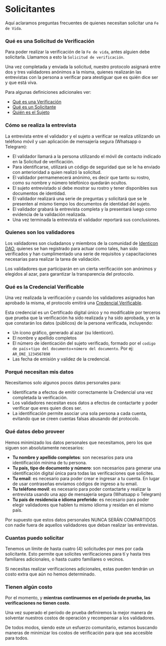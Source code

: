 Solicitantes
============

Aquí aclaramos preguntas frecuentes de quienes necesitan solicitar una `Fe de Vida`.

### Qué es una Solicitud de Verificación

Para poder realizar la verificación de la `Fe de vida`, antes alguien debe solicitarla. Llamamos a esto la `Solicitud de verificación`.

Una vez completada y enviada la solicitud, nuestro protocolo asignará entre dos y tres validadores anónimos a la misma, quienes realizarán las entrevistas con la persona a verificar para atestiguar que es quién dice ser y que está viva. 

Para algunas definiciones adicionales ver: 

- [Qué es una Verificación](../intro/concepts.md#verificación)
- [Qué es un Solicitante](../intro/concepts.md#solicitante)
- [Quién es el Sujeto](../intro/concepts.md#sujeto)

### Cómo se realiza la entrevista

La entrevista entre el validador y el sujeto a verificar se realiza utilizando un teléfono móvil y uan aplicación de mensajería segura (Whatsapp o Telegram):

- El validador llamará a la persona utilizando el móvil de contacto indicado en la Solicitud de verificación.
- Para identificarse, utilizará un código de seguridad que se le ha enviado con anterioridad a quien realizó la solicitud.
- El validador permamenecerá anónimo, es decir que tanto su rostro, como su nombre y número telefónico quedarán ocultos.
- El sujeto entrevistado sí debe mostrar su rostro y tener disponibles sus documentos de identidad.
- El validador realizará una serie de preguntas y solicitará que se le presenten al mismo tiempo los documentos de identidad del sujeto.
- El validador grabará la entrevista completa y la presentará luego como evidencia de la validación realizada.
- Una vez terminada la entrevista el validador reportará sus conclusiones. 

### Quienes son los validadores

Los validadores son ciudadanos y miembros de la comunidad de [Identicon DAO](../index.md#quiénes-somos), quienes se han registrado para actuar como tales, han sido verificados y han cumplimentado una serie de requisitos y capacitaciones necesarias para realizar la tarea de validación.

Los validadores que participarán en un cierta verificación son anónimos y elegidos al azar, para garantizar la transparencia del protocolo.

###     Qué es la Credencial Verificable

Una vez realizada la verificación y cuando los validadores asignados han aprobado la misma, el protocolo emitirá una [Credencial Verificable](../intro/concepts.md#credencial-verificable). 

Esta credencial es un Certificado digital único y no modificable por terceros que prueba que la verificación ha sido realizada y ha sido aprobada, y  en la que constarán los datos (públicos) de la persona verificada, incluyendo:

- Un ícono gráfico, generado al azar (su Identicon).
- El nombre y apellido completos
- El número de identicación del sujeto verificado, formado por el `codigo de país`+`tipo del documento`+`número del documento`. Por ej: `AR_DNI_1234567890`
- Las fecha de emisión y validez de la credencial.

### Porqué necesitan mis datos

Necesitamos solo algunos pocos datos personales para:

- Identificarte a efectos de emitir correctamente la Credencial una vez completada la verificación.
- Los validadores necesitan esos datos a efectos de contactarte y poder verificar que eres quien dices ser.
- La identificación permite asociar una sola persona a cada cuenta, evitando que se creen cuentas falsas abusando del protocolo. 

### Qué datos debo proveer

Hemos minimizado los datos personales que necesitamos, pero los que siguen son absolutamente necesarios:

- **Tu nombre y apellido completos**: son necesarios para una identificación mínima de tu persona.
- **Tu país, tipo de documento y número**: son necesarios para generar una identificación digital única para todas las verificaciones que solicites.
- **Tu email**: es necesario para poder crear e ingresar a tu cuenta. En lugar de usar contraseñas enviamos códigos de ingreso a tu email.
- **Tu teléfono movil**: es necesario para poder contactarte y realizar la entrevista usando una app de mensajería segura (Whatsapp o Telegram)
- **Tu país de residencia e idioma preferido**: es necesario para poder elegir validadores que hablen tu mismo idioma y residan en el mismo país.

Por supuesto que estos datos personales NUNCA SERÁN COMPARTIDOS con nadie fuera de aquellos validadores que deban realizar las entrevistas.

### Cuantas puedo solicitar

Tenemos un límite de hasta cuatro (4) solicitudes por mes por cada solicitante. Esto permite que solicites verificaciones para tí y hasta tres familiares adicionales, o hasta cuatro familiares o vecinos.

Si necesitas realizar verificaciones adicionales, estas pueden tendrán un costo extra que aún no hemos determinado.

### Tienen algún costo        

Por el momento, y **mientras continuemos en el período de prueba, las verificaciones no tienen costo**. 

Una vez superado el período de prueba definiremos la mejor manera de solventar nuestros costos de operación y recompensar a los validadores.

De todos modos, siendo este un esfuerzo comunitario, estamos buscando maneras de minimizar los costos de verificación para que sea accesible para todos.
